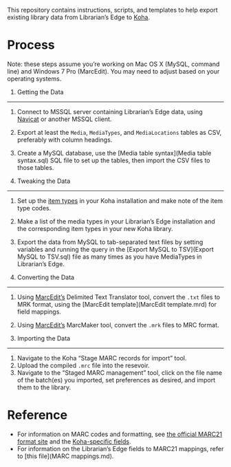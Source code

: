 This repository contains instructions, scripts, and templates to help export existing library data from Librarian’s Edge to [Koha](http://koha-community.org/).

Process
=======
Note: these steps assume you’re working on Mac OS X (MySQL, command line) and Windows 7 Pro (MarcEdit). You may need to adjust based on your operating systems.

1. Getting the Data
-------------------
1. Connect to MSSQL server containing Librarian’s Edge data, using [Navicat](http://www.navicat.com/products/navicat-for-sqlserver) or another MSSQL client.
2. Export at least the `Media`, `MediaTypes`, and `MediaLocations` tables as CSV, preferably with column headings.
3. Create a MySQL database, use the [Media table syntax](Media table syntax.sql) SQL file to set up the tables, then import the CSV files to those tables.

2. Tweaking the Data
-------------------
1. Set up the [item types](http://manual.koha-community.org/3.6/en/basicparams.html) in your Koha installation and make note of the item type codes.
2. Make a list of the media types in your Librarian’s Edge installation and the corresponding item types in your new Koha library.
3. Export the data from MySQL to tab-separated text files by setting variables and running the query in the [Export MySQL to TSV](Export MySQL to TSV.sql) file as many times as you have MediaTypes in Librarian’s Edge.

3. Converting the Data
---------------------
1. Using [MarcEdit’s](http://marcedit.reeset.net) Delimited Text Translator tool, convert the `.txt` files to MRK format, using the [MarcEdit template](MarcEdit template.mrd) for field mappings.
2. Using [MarcEdit’s](http://marcedit.reeset.net) MarcMaker tool, convert the `.mrk` files to MRC format.

4. Importing the Data
--------------------
1. Navigate to the Koha “Stage MARC records for import” tool.
2. Upload the compiled `.mrc` file into the resevoir.
3. Navigate to the “Staged MARC management” tool, click on the file name of the batch(es) you imported, set preferences as desired, and import them to the library.

Reference
=========
- For information on MARC codes and formatting, see [the official MARC21 format site](http://www.loc.gov/marc/bibliographic/bdsummary.html) and the [Koha-specific fields](http://goo.gl/QR4SnT).
- For information on the Librarian’s Edge fields to MARC21 mappings, refer to [this file](MARC mappings.md).
